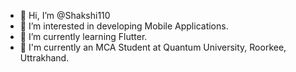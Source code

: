 - 👋 Hi, I’m @Shakshi110
- 👀 I’m interested in developing Mobile Applications.
- 🌱 I’m currently learning Flutter.
- 🌱 I'm currently an MCA Student at Quantum University, Roorkee, Uttrakhand. 

<!---
Shakshi110/Shakshi110 is a ✨ special ✨ repository because its `README.md` (this file) appears on your GitHub profile.
You can click the Preview link to take a look at your changes.
--->
